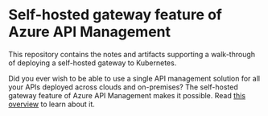 # Self-hosted gateway feature of Azure API Management

This repository contains the notes and artifacts supporting a walk-through of deploying a self-hosted gateway to Kubernetes.

Did you ever wish to be able to use a single API management solution for all your APIs deployed across clouds and on-premises? The self-hosted gateway feature of Azure API Management makes it possible. Read [this overview](https://aka.ms/apim/shgw/overview) to learn about it.